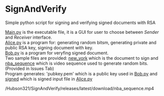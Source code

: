 
# SignAndVerify
Simple python script for signing and verifying signed documents with RSA

[Main.py](Main.py) is the executable file, it is a GUI for user to choose between *Sender* and *Receiver* interface. <br>
[Alice.py](Alice.py) is a program for: generating random bitsm, generating private and public RSA key, signing document with key.<br>
[Bob.py](Bob.py) is a program for veryfing signed document.<br>
Two sample files are provided: [new_york](new_york.jpg) which is the document to sign and [nba_sequence](/Hubson321/SignAndVerify/releases/latest/download/nba_sequence.mp4) which is video sequence used to generate random bits. (Provided in Issues Tab) <br>
Program generates: 'pubkey.pem' which is a public key used in [Bob.py](Bob.py) and [signed](signed.txt) which is signed input file in [Alice.py](Alice.py)

/Hubson321/SignAndVerify/releases/latest/download/nba_sequence.mp4
